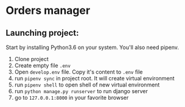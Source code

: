 # Orders manager

## Launching project:

Start by installing Python3.6 on your system. You'll also need pipenv.

1. Clone project
2. Create empty file `.env`
3. Open `develop.env` file. Copy it's content to `.env` file
4. run `pipenv sync` in project root. It will create virtual environment
5. run `pipenv shell` to open shell of new virtual environment
6. run `python manage.py runserver` to run django server
7. go to `127.0.0.1:8000` in your favorite browser
